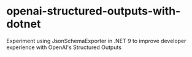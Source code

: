 # openai-structured-outputs-with-dotnet
Experiment using JsonSchemaExporter in .NET 9 to improve developer experience with OpenAI's Structured Outputs
